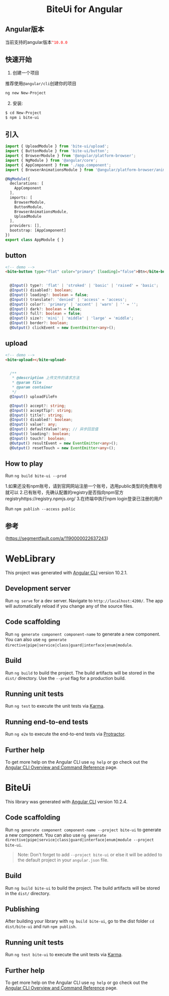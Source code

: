 <h1 align="center">BiteUi for Angular</h1>

## Angular版本

当前支持的angular版本<font color=red>`^10.0.0`</font>

## 快速开始

1. 创建一个项目

推荐使用`@angular/cli`创建你的项目

```bash
ng new New-Project
```

2. 安装:

```bash
$ cd New-Project
$ npm i bite-ui
```
## 引入

```typescript
import { UploadModule } from 'bite-ui/upload';
import { ButtonModule } from 'bite-ui/button';
import { BrowserModule } from '@angular/platform-browser';
import { NgModule } from '@angular/core';
import { AppComponent } from './app.component';
import { BrowserAnimationsModule } from '@angular/platform-browser/animations';

@NgModule({
  declarations: [
    AppComponent
  ],
  imports: [
    BrowserModule,
    ButtonModule,
    BrowserAnimationsModule,
    UploadModule
  ],
  providers: [],
  bootstrap: [AppComponent]
})
export class AppModule { }

```

## button

```html
<!-- demo -->
<bite-button type="flat" color="primary" [loading]="false">Btn</bite-button>
    
```

```typescript
  @Input() type?: 'flat' | 'stroked' | 'basic' | 'raised' = 'basic';
  @Input() disabled?: boolean;
  @Input() loading?: boolean = false;
  @Input() translate?: 'denied' | 'access' = 'access';
  @Input() color?: 'primary' | 'accent' | 'warn' | '' = '';
  @Input() dark?: boolean = false;
  @Input() full?: boolean = false;
  @Input() size?: 'mini' | 'middle' | 'large' = 'middle';
  @Input() border?: boolean;
  @Output() clickEvent = new EventEmitter<any>();
```


## upload

```html
<!-- demo -->
<bite-upload></bite-upload>
```

```typescript

  /**
   * @description 上传文件的请求方法
   * @param file 
   * @param container 
   */
  @Input() uploadFileFn

  @Input() accept?: string;
  @Input() acceptTip?: string;
  @Input() title?: string;
  @Input() disabled?: boolean;
  @Input() value?: any;
  @Input() defaultValue?:any; // 异步回显值
  @Input() loading?: boolean;
  @Input() touch?: boolean;
  @Output() resultEvent = new EventEmitter<any>();
  @Output() resetTouch = new EventEmitter<any>();

```

## How to play

Run `ng build bite-ui --prod`

1.如果还没有npm账号，请到官网网站注册一个账号，选用public类型的免费账号就可以
2.已有账号，先确认配置的registry是否指向npm官方registryhttps://registry.npmjs.org/
3.在终端中执行npm login登录已注册的用户

Run `npm publish --access public`

## 参考
(https://segmentfault.com/a/1190000022637243)


# WebLibrary

This project was generated with [Angular CLI](https://github.com/angular/angular-cli) version 10.2.1.

## Development server

Run `ng serve` for a dev server. Navigate to `http://localhost:4200/`. The app will automatically reload if you change any of the source files.

## Code scaffolding

Run `ng generate component component-name` to generate a new component. You can also use `ng generate directive|pipe|service|class|guard|interface|enum|module`.

## Build

Run `ng build` to build the project. The build artifacts will be stored in the `dist/` directory. Use the `--prod` flag for a production build.

## Running unit tests

Run `ng test` to execute the unit tests via [Karma](https://karma-runner.github.io).

## Running end-to-end tests

Run `ng e2e` to execute the end-to-end tests via [Protractor](http://www.protractortest.org/).

## Further help

To get more help on the Angular CLI use `ng help` or go check out the [Angular CLI Overview and Command Reference](https://angular.io/cli) page.



# BiteUi

This library was generated with [Angular CLI](https://github.com/angular/angular-cli) version 10.2.4.

## Code scaffolding

Run `ng generate component component-name --project bite-ui` to generate a new component. You can also use `ng generate directive|pipe|service|class|guard|interface|enum|module --project bite-ui`.
> Note: Don't forget to add `--project bite-ui` or else it will be added to the default project in your `angular.json` file. 

## Build

Run `ng build bite-ui` to build the project. The build artifacts will be stored in the `dist/` directory.

## Publishing

After building your library with `ng build bite-ui`, go to the dist folder `cd dist/bite-ui` and run `npm publish`.

## Running unit tests

Run `ng test bite-ui` to execute the unit tests via [Karma](https://karma-runner.github.io).

## Further help

To get more help on the Angular CLI use `ng help` or go check out the [Angular CLI Overview and Command Reference](https://angular.io/cli) page.
